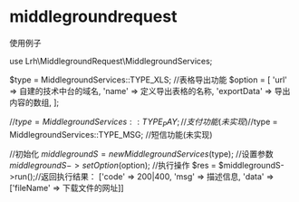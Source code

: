 # middlegroundrequest

使用例子

use Lrh\MiddlegroundRequest\MiddlegroundServices;

$type = MiddlegroundServices::TYPE_XLS; //表格导出功能
$option = [
    'url' => 自建的技术中台的域名,
    'name' => 定义导出表格的名称,
    'exportData' => 导出内容的数组,
];

//$type = MiddlegroundServices::TYPE_PAY; //支付功能(未实现)
//$type = MiddlegroundServices::TYPE_MSG; //短信功能(未实现)

//初始化
$middlegroundS = new MiddlegroundServices($type);
//设置参数
$middlegroundS->setOption($option);
//执行操作
$res = $middlegroundS->run();//返回执行结果： ['code' => 200|400, 'msg' => 描述信息, 'data' => ['fileName' => 下载文件的网址]]
  

